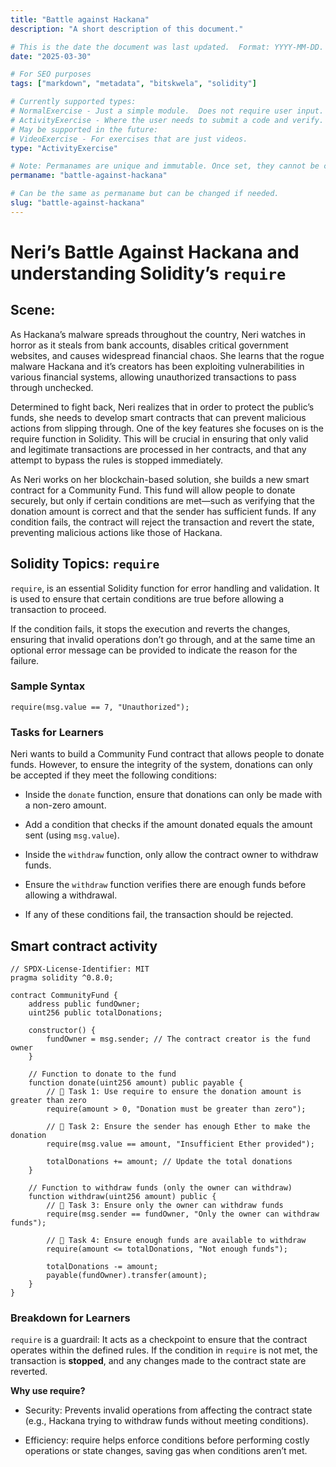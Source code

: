 ```yaml
---
title: "Battle against Hackana"
description: "A short description of this document."

# This is the date the document was last updated.  Format: YYYY-MM-DD.
date: "2025-03-30"

# For SEO purposes
tags: ["markdown", "metadata", "bitskwela", "solidity"]

# Currently supported types:
# NormalExercise - Just a simple module.  Does not require user input.
# ActivityExercise - Where the user needs to submit a code and verify.  As of now, no backend verification.
# May be supported in the future:
# VideoExercise - For exercises that are just videos.
type: "ActivityExercise"

# Note: Permanames are unique and immutable. Once set, they cannot be changed.  You may change the filename but not this.
permaname: "battle-against-hackana"

# Can be the same as permaname but can be changed if needed.
slug: "battle-against-hackana"
---
```


# Neri’s Battle Against Hackana and understanding Solidity’s `require`

## Scene:

As Hackana’s malware spreads throughout the country, Neri watches in horror as it steals from bank accounts, disables critical government websites, and causes widespread financial chaos. She learns that the rogue malware Hackana and it’s creators has been exploiting vulnerabilities in various financial systems, allowing unauthorized transactions to pass through unchecked.

Determined to fight back, Neri realizes that in order to protect the public’s funds, she needs to develop smart contracts that can prevent malicious actions from slipping through. One of the key features she focuses on is the require function in Solidity. This will be crucial in ensuring that only valid and legitimate transactions are processed in her contracts, and that any attempt to bypass the rules is stopped immediately.

As Neri works on her blockchain-based solution, she builds a new smart contract for a Community Fund. This fund will allow people to donate securely, but only if certain conditions are met—such as verifying that the donation amount is correct and that the sender has sufficient funds. If any condition fails, the contract will reject the transaction and revert the state, preventing malicious actions like those of Hackana.

## Solidity Topics: `require`

`require`, is an essential Solidity function for error handling and validation. It is used to ensure that certain conditions are true before allowing a transaction to proceed.

If the condition fails, it stops the execution and reverts the changes, ensuring that invalid operations don’t go through, and at the same time an optional error message can be provided to indicate the reason for the failure.

### Sample Syntax

```solidity
require(msg.value == 7, "Unauthorized");
```

### Tasks for Learners

Neri wants to build a Community Fund contract that allows people to donate funds. However, to ensure the integrity of the system, donations can only be accepted if they meet the following conditions:

- Inside the `donate` function, ensure that donations can only be made with a non-zero amount.

- Add a condition that checks if the amount donated equals the amount sent (using `msg.value`).

- Inside the `withdraw` function, only allow the contract owner to withdraw funds.

- Ensure the `withdraw` function verifies there are enough funds before allowing a withdrawal.

- If any of these conditions fail, the transaction should be rejected.

## Smart contract activity

```solidity
// SPDX-License-Identifier: MIT
pragma solidity ^0.8.0;

contract CommunityFund {
    address public fundOwner;
    uint256 public totalDonations;

    constructor() {
        fundOwner = msg.sender; // The contract creator is the fund owner
    }

    // Function to donate to the fund
    function donate(uint256 amount) public payable {
        // 🚩 Task 1: Use require to ensure the donation amount is greater than zero
        require(amount > 0, "Donation must be greater than zero");

        // 🚩 Task 2: Ensure the sender has enough Ether to make the donation
        require(msg.value == amount, "Insufficient Ether provided");

        totalDonations += amount; // Update the total donations
    }

    // Function to withdraw funds (only the owner can withdraw)
    function withdraw(uint256 amount) public {
        // 🚩 Task 3: Ensure only the owner can withdraw funds
        require(msg.sender == fundOwner, "Only the owner can withdraw funds");

        // 🚩 Task 4: Ensure enough funds are available to withdraw
        require(amount <= totalDonations, "Not enough funds");

        totalDonations -= amount;
        payable(fundOwner).transfer(amount);
    }
}
```

### Breakdown for Learners

`require` is a guardrail: It acts as a checkpoint to ensure that the contract operates within the defined rules. If the condition in `require` is not met, the transaction is **stopped**, and any changes made to the contract state are reverted.

**Why use require?**

- Security: Prevents invalid operations from affecting the contract state (e.g., Hackana trying to withdraw funds without meeting conditions).

- Efficiency: require helps enforce conditions before performing costly operations or state changes, saving gas when conditions aren’t met.
